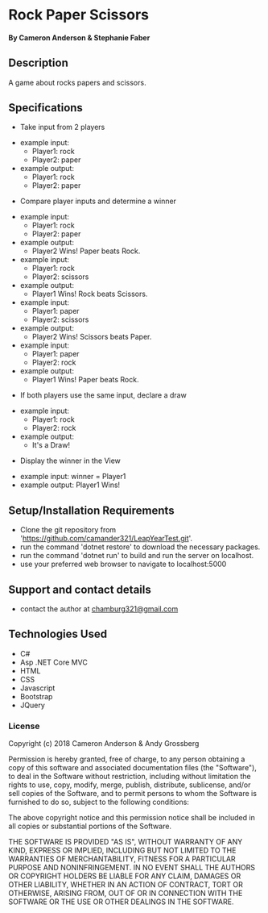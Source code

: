 
# Rock Paper Scissors

#### By Cameron Anderson & Stephanie Faber

## Description
A game about rocks papers and scissors.

## Specifications
* Take input from 2 players
- example input:
  - Player1: rock
  - Player2: paper
- example output:
  - Player1: rock
  - Player2: paper

* Compare player inputs and determine a winner
- example input:
  - Player1: rock
  - Player2: paper
- example output:
  - Player2 Wins! Paper beats Rock.
- example input:
  - Player1: rock
  - Player2: scissors
- example output:
  - Player1 Wins! Rock beats Scissors.
- example input:
  - Player1: paper
  - Player2: scissors
- example output:
  - Player2 Wins! Scissors beats Paper.
- example input:
  - Player1: paper
  - Player2: rock
- example output:
  - Player1 Wins! Paper beats Rock.

* If both players use the same input, declare a draw
- example input:
  - Player1: rock
  - Player2: rock
- example output:
  - It's a Draw!

* Display the winner in the View
- example input: winner = Player1
- example output: Player1 Wins!

## Setup/Installation Requirements

* Clone the git repository from 'https://github.com/camander321/LeapYearTest.git'.
* run the command 'dotnet restore' to download the necessary packages.
* run the command 'dotnet run' to build and run the server on localhost.
* use your preferred web browser to navigate to localhost:5000


## Support and contact details

* contact the author at chamburg321@gmail.com

## Technologies Used

* C#
* Asp .NET Core MVC
* HTML
* CSS
* Javascript
* Bootstrap
* JQuery

### License

Copyright (c) 2018 Cameron Anderson & Andy Grossberg

Permission is hereby granted, free of charge, to any person obtaining a copy of this software and associated documentation files (the "Software"), to deal in the Software without restriction, including without limitation the rights to use, copy, modify, merge, publish, distribute, sublicense, and/or sell copies of the Software, and to permit persons to whom the Software is furnished to do so, subject to the following conditions:

The above copyright notice and this permission notice shall be included in all copies or substantial portions of the Software.

THE SOFTWARE IS PROVIDED "AS IS", WITHOUT WARRANTY OF ANY KIND, EXPRESS OR IMPLIED, INCLUDING BUT NOT LIMITED TO THE WARRANTIES OF MERCHANTABILITY, FITNESS FOR A PARTICULAR PURPOSE AND NONINFRINGEMENT. IN NO EVENT SHALL THE AUTHORS OR COPYRIGHT HOLDERS BE LIABLE FOR ANY CLAIM, DAMAGES OR OTHER LIABILITY, WHETHER IN AN ACTION OF CONTRACT, TORT OR OTHERWISE, ARISING FROM, OUT OF OR IN CONNECTION WITH THE SOFTWARE OR THE USE OR OTHER DEALINGS IN THE SOFTWARE.
